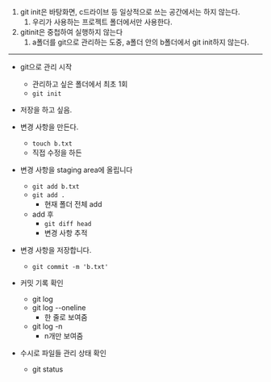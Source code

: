 

1. git init은 바탕화면, c드라이브 등 일상적으로 쓰는 공간에서는 하지 않는다.
	1. 우리가 사용하는 프로젝트 폴더에서만 사용한다.
2. gitinit은 중첩하여 실행하지 않는다
	1. a폴더를 git으로 관리하는 도중, a폴더 안의 b폴더에서 git init하지 않는다.
---
- git으로 관리 시작
	- 관리하고 싶은 폴더에서 최초 1회
	- `git init`
- 저장을 하고 싶음.
- 변경 사항을 만든다.
	- `touch b.txt`
	- 직접 수정을 하든
- 변경 사항을 staging area에 올립니다
	- `git add b.txt`
	- `git add . `
		- 현재 폴더 전체 add
	- add 후
		- `git diff head`
		- 변경 사항 추적
- 변경 사항을 저장합니다.
	- `git commit -m 'b.txt'`

- 커밋 기록 확인
	- git log
	- git log --oneline
		- 한 줄로 보여줌
	- git log -n
		- n개만 보여줌
- 수시로 파일들 관리 상태 확인
	- git status



